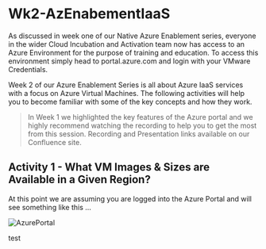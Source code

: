 # Wk2-AzEnabementIaaS

As discussed in week one of our Native Azure Enablement series, everyone in the wider Cloud Incubation and Activation team now has access to an Azure Environment for the purpose of training and education.  To access this environment simply head to portal.azure.com and login with your VMware Credentials.

Week 2 of our Azure Enablement Series is all about Azure IaaS services with a focus on Azure Virtual Machines. The following activities will help you to become familiar with some of the key concepts and how they work.

> In Week 1 we highlighted the key features of the Azure portal and we highly recommend watching the recording to help you to get the most from this session.  Recording and Presentation links available on our Confluence site.

## Activity 1 - What VM Images & Sizes are Available in a Given Region?

At this point we are assuming you are logged into the Azure Portal and will see something like this ...

![AzurePortal](https://ajimagestores.blob.core.windows.net/azenablementwk2/AzurePortal.jpg)


test